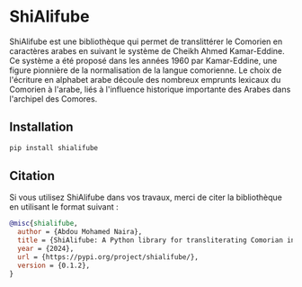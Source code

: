 # ShiAlifube
ShiAlifube est une bibliothèque qui permet de translittérer le Comorien en caractères arabes en suivant le système de Cheikh Ahmed Kamar-Eddine. Ce système a été proposé dans les années 1960 par Kamar-Eddine, une figure pionnière de la normalisation de la langue comorienne. Le choix de l'écriture en alphabet arabe découle des nombreux emprunts lexicaux du Comorien à l'arabe, liés à l'influence historique importante des Arabes dans l'archipel des Comores.

## Installation
```bash
pip install shialifube
```
## Citation
Si vous utilisez ShiAlifube dans vos travaux, merci de citer la bibliothèque en utilisant le format suivant :
```bibtex
@misc{shialifube,
  author = {Abdou Mohamed Naira},
  title = {ShiAlifube: A Python library for transliterating Comorian into Arabic script},
  year = {2024},
  url = {https://pypi.org/project/shialifube/},
  version = {0.1.2},
}
```
